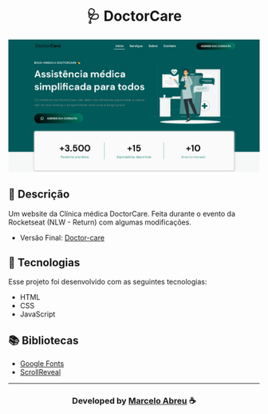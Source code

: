 <h1 align="center">
  🩺 DoctorCare
</h1>

<img src="assets/screenshotsite.jpeg">

## 📝 Descrição 

Um website da Clínica médica DoctorCare. Feita durante o evento da Rocketseat (NLW - Return)
com algumas modificações.

- Versão Final: [Doctor-care](https://marcelo-abreeu.github.io/DoctorCare/)

## 🚀 Tecnologias

Esse projeto foi desenvolvido com as seguintes tecnologias:

- HTML
- CSS
- JavaScript

## 📚 Bibliotecas

- [Google Fonts](https://fonts.google.com/)
- [ScrollReveal](https://scrollrevealjs.org/)



-----

  <h3 align="center"> Developed by <a href="#">Marcelo Abreu</a> ☕</h3>


